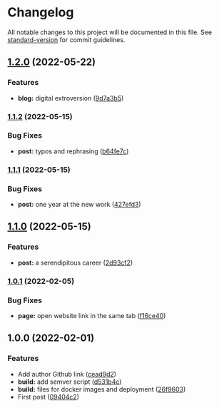 # Changelog

All notable changes to this project will be documented in this file. See [standard-version](https://github.com/conventional-changelog/standard-version) for commit guidelines.

## [1.2.0](https://github.com/eyzi/blog/compare/v1.1.2...v1.2.0) (2022-05-22)


### Features

* **blog:** digital extroversion ([9d7a3b5](https://github.com/eyzi/blog/commit/9d7a3b5eeb951efb43b1ad6358756fb766d1d318))

### [1.1.2](https://github.com/eyzi/blog/compare/v1.1.1...v1.1.2) (2022-05-15)


### Bug Fixes

* **post:** typos and rephrasing ([b64fe7c](https://github.com/eyzi/blog/commit/b64fe7cc113c7391b4f29935cd1712d07849bded))

### [1.1.1](https://github.com/eyzi/blog/compare/v1.1.0...v1.1.1) (2022-05-15)


### Bug Fixes

* **post:** one year at the new work ([427efd3](https://github.com/eyzi/blog/commit/427efd3d6928832abbd938eb6ea4c72b45f5b743))

## [1.1.0](https://github.com/eyzi/blog/compare/v1.0.1...v1.1.0) (2022-05-15)


### Features

* **post:** a serendipitous career ([2d93cf2](https://github.com/eyzi/blog/commit/2d93cf2b71d4c0df2bc3752885ce9584506819a3))

### [1.0.1](https://github.com/eyzi/blog/compare/v1.0.0...v1.0.1) (2022-02-05)


### Bug Fixes

* **page:** open website link in the same tab ([f16ce40](https://github.com/eyzi/blog/commit/f16ce40a8321d0db101f539e30a3c48446549938))

## 1.0.0 (2022-02-01)


### Features

* Add author Github link ([cead9d2](https://github.com/eyzi/blog/commit/cead9d288cf4e635576a5ac82d9798b0dacb5388))
* **build:** add semver script ([d531b4c](https://github.com/eyzi/blog/commit/d531b4cb8861962968d905dd02f9d59695c2d821))
* **build:** files for docker images and deployment ([26f9603](https://github.com/eyzi/blog/commit/26f9603ebb3c76de0de86d017ef7ce541cb31a3b))
* First post ([09404c2](https://github.com/eyzi/blog/commit/09404c21fc2a94db918437d4045c31cdc0a89599))
